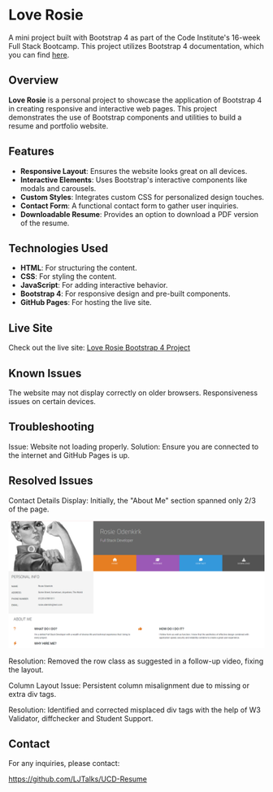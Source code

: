 # Love Rosie

A mini project built with Bootstrap 4 as part of the Code Institute's 16-week Full Stack Bootcamp. This project utilizes Bootstrap 4 documentation, which you can find [here](https://getbootstrap.com/docs/4.2/getting-started/introduction/).

## Overview

**Love Rosie** is a personal project to showcase the application of Bootstrap 4 in creating responsive and interactive web pages. This project demonstrates the use of Bootstrap components and utilities to build a resume and portfolio website.

## Features

- **Responsive Layout**: Ensures the website looks great on all devices.
- **Interactive Elements**: Uses Bootstrap's interactive components like modals and carousels.
- **Custom Styles**: Integrates custom CSS for personalized design touches.
- **Contact Form**: A functional contact form to gather user inquiries.
- **Downloadable Resume**: Provides an option to download a PDF version of the resume.

## Technologies Used

- **HTML**: For structuring the content.
- **CSS**: For styling the content.
- **JavaScript**: For adding interactive behavior.
- **Bootstrap 4**: For responsive design and pre-built components.
- **GitHub Pages**: For hosting the live site.

## Live Site

Check out the live site: [Love Rosie Bootstrap 4 Project](https://ljtalks.github.io/UCD-Resume/)

## Known Issues

The website may not display correctly on older browsers.
Responsiveness issues on certain devices.

## Troubleshooting
Issue: Website not loading properly.
Solution: Ensure you are connected to the internet and GitHub Pages is up.

## Resolved Issues
Contact Details Display: Initially, the "About Me" section spanned only 2/3 of the page.

![alt text](./assets/readme-img/column-issue-persists.png)


Resolution: Removed the row class as suggested in a follow-up video, fixing the layout.



Column Layout Issue: Persistent column misalignment due to missing or extra div tags.


Resolution: Identified and corrected misplaced div tags with the help of W3 Validator, diffchecker and Student Support.



## Contact
For any inquiries, please contact:

https://github.com/LJTalks/UCD-Resume